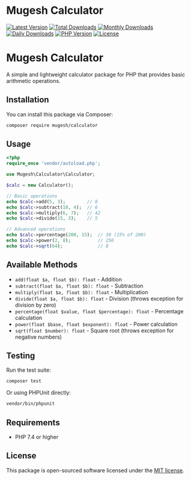 # Mugesh Calculator

[![Latest Version](https://img.shields.io/packagist/v/mugesh/calculator.svg?style=flat-square)](https://packagist.org/packages/mugesh/calculator)
[![Total Downloads](https://img.shields.io/packagist/dt/mugesh/calculator.svg?style=flat-square)](https://packagist.org/packages/mugesh/calculator)
[![Monthly Downloads](https://img.shields.io/packagist/dm/mugesh/calculator.svg?style=flat-square)](https://packagist.org/packages/mugesh/calculator)
[![Daily Downloads](https://img.shields.io/packagist/dd/mugesh/calculator.svg?style=flat-square)](https://packagist.org/packages/mugesh/calculator)
[![PHP Version](https://img.shields.io/packagist/php-v/mugesh/calculator.svg?style=flat-square)](https://packagist.org/packages/mugesh/calculator)
[![License](https://img.shields.io/packagist/l/mugesh/calculator.svg?style=flat-square)](https://packagist.org/packages/mugesh/calculator)

# Mugesh Calculator

A simple and lightweight calculator package for PHP that provides basic arithmetic operations.

## Installation

You can install this package via Composer:

```bash
composer require mugesh/calculator
```

## Usage

```php
<?php
require_once 'vendor/autoload.php';

use Mugesh\Calculator\Calculator;

$calc = new Calculator();

// Basic operations
echo $calc->add(5, 3);        // 8
echo $calc->subtract(10, 4);  // 6
echo $calc->multiply(6, 7);   // 42
echo $calc->divide(15, 3);    // 5

// Advanced operations
echo $calc->percentage(200, 15);  // 30 (15% of 200)
echo $calc->power(2, 8);          // 256
echo $calc->sqrt(64);             // 8
```

## Available Methods

- `add(float $a, float $b): float` - Addition
- `subtract(float $a, float $b): float` - Subtraction
- `multiply(float $a, float $b): float` - Multiplication
- `divide(float $a, float $b): float` - Division (throws exception for division by zero)
- `percentage(float $value, float $percentage): float` - Percentage calculation
- `power(float $base, float $exponent): float` - Power calculation
- `sqrt(float $number): float` - Square root (throws exception for negative numbers)

## Testing

Run the test suite:

```bash
composer test
```

Or using PHPUnit directly:

```bash
vendor/bin/phpunit
```

## Requirements

- PHP 7.4 or higher

## License

This package is open-sourced software licensed under the [MIT license](LICENSE).
